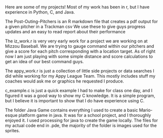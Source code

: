Here are some of my projects! Most of my work has been in r, but I have experience in Python, C, and Java.

The Post-Outing-Pitchers is an R markdown file that creates a pdf output for a given pitcher in a Trackman csv
We use these to give guys progress updates and an easy to read report about their performance

The iz_work.r is very very early work for a project we are working on at Mizzou Baseball. 
We are trying to gauge command within our pitchers and give a score for each pitch corresponding with a location target. 
As of right now I am just playing with some simple distance and score calculations to get an idea of our best command guys.

The appy_work.r is just a collection of little side projects or data searches I did while working for my Appy League Team.
This mostly includes stuff my coaches would ask me or graphics he requested I produce.

c_example.c is just a quick example I had to make for class one day, and I figured it was a good way to show my C knowledge.
It is a simple program, but I believe it is important to show that I do have experience using C.

The folder Java Game contains everything I used to create a basic Mario-esque platform game in java.
It was for a school project, and I thoroughly enjoyed it. I used processing for java to create the game locally. 
The files for my actual code end in .pde, the majority of the folder is images used for the sprites.
